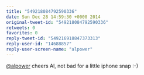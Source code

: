 ```yaml
---
title: "549218084792590336"
date: Sun Dec 28 14:59:30 +0000 2014
original-tweet-id: "549218084792590336"
retweets: 0
favorites: 0
reply-tweet-id: "549216918847373313"
reply-user-id: "14688857"
reply-user-screen-name: "alpower"
---
```

<a href="https://twitter.com/alpower">@alpower</a> cheers Al, not bad for a little iphone snap :-)
